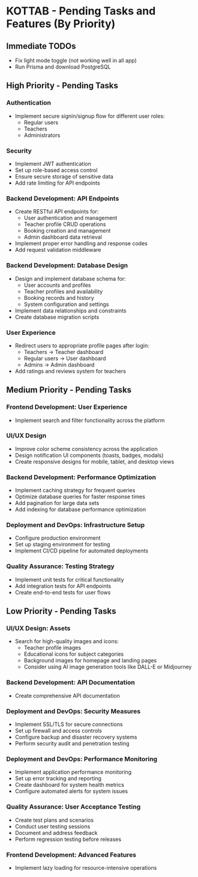 # KOTTAB - Pending Tasks and Features (By Priority)

## Immediate TODOs
- Fix light mode toggle (not working well in all app)
- Run Prisma and download PostgreSQL

## High Priority - Pending Tasks

### Authentication
- Implement secure signin/signup flow for different user roles:
  - Regular users
  - Teachers
  - Administrators

### Security
- Implement JWT authentication
- Set up role-based access control
- Ensure secure storage of sensitive data
- Add rate limiting for API endpoints

### Backend Development: API Endpoints
- Create RESTful API endpoints for:
  - User authentication and management
  - Teacher profile CRUD operations
  - Booking creation and management
  - Admin dashboard data retrieval
- Implement proper error handling and response codes
- Add request validation middleware

### Backend Development: Database Design
- Design and implement database schema for:
  - User accounts and profiles
  - Teacher profiles and availability
  - Booking records and history
  - System configuration and settings
- Implement data relationships and constraints
- Create database migration scripts

### User Experience
- Redirect users to appropriate profile pages after login:
  - Teachers → Teacher dashboard
  - Regular users → User dashboard
  - Admins → Admin dashboard
- Add ratings and reviews system for teachers

## Medium Priority - Pending Tasks

### Frontend Development: User Experience
- Implement search and filter functionality across the platform

### UI/UX Design
- Improve color scheme consistency across the application
- Design notification UI components (toasts, badges, modals)
- Create responsive designs for mobile, tablet, and desktop views

### Backend Development: Performance Optimization
- Implement caching strategy for frequent queries
- Optimize database queries for faster response times
- Add pagination for large data sets
- Add indexing for database performance optimization

### Deployment and DevOps: Infrastructure Setup
- Configure production environment
- Set up staging environment for testing
- Implement CI/CD pipeline for automated deployments

### Quality Assurance: Testing Strategy
- Implement unit tests for critical functionality
- Add integration tests for API endpoints
- Create end-to-end tests for user flows

## Low Priority - Pending Tasks

### UI/UX Design: Assets
- Search for high-quality images and icons:
  - Teacher profile images
  - Educational icons for subject categories
  - Background images for homepage and landing pages
  - Consider using AI image generation tools like DALL-E or Midjourney

### Backend Development: API Documentation
- Create comprehensive API documentation

### Deployment and DevOps: Security Measures
- Implement SSL/TLS for secure connections
- Set up firewall and access controls
- Configure backup and disaster recovery systems
- Perform security audit and penetration testing

### Deployment and DevOps: Performance Monitoring
- Implement application performance monitoring
- Set up error tracking and reporting
- Create dashboard for system health metrics
- Configure automated alerts for system issues

### Quality Assurance: User Acceptance Testing
- Create test plans and scenarios
- Conduct user testing sessions
- Document and address feedback
- Perform regression testing before releases

### Frontend Development: Advanced Features
- Implement lazy loading for resource-intensive operations
